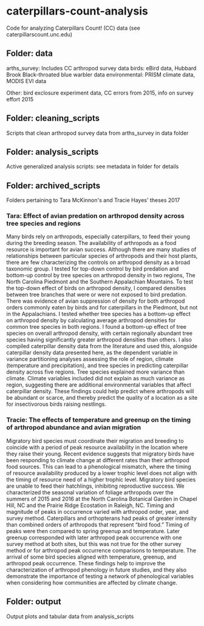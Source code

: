 # caterpillars-count-analysis
Code for analyzing Caterpillars Count! (CC) data (see caterpillarscount.unc.edu)


## Folder: data

arths_survey: Includes CC arthropod survey data
birds: eBird data, Hubbard Brook Black-throated blue warbler data
environmental: PRISM climate data, MODIS EVI data

Other: bird exclosure experiment data, CC errors from 2015, info on survey effort 2015

## Folder: cleaning_scripts

Scripts that clean arthropod survey data from arths_survey in data folder

## Folder: analysis_scripts

Active generalized analysis scripts: see metadata in folder for details

## Folder: archived_scripts

Folders pertaining to Tara McKinnon's and Tracie Hayes' theses 2017

### Tara: Effect of avian predation on arthropod density across tree species and regions
Many birds rely on arthropods, especially caterpillars, to feed their young during the breeding season. The availability of arthropods as a food resource is important for avian success. Although there are many studies of relationships between particular species of arthropods and their host plants, there are few characterizing the controls on arthropod density as a broad taxonomic group. I tested for top-down control by bird predation and bottom-up control by tree species on arthropod density in two regions, The North Carolina Piedmont and the Southern Appalachian Mountains. To test the top-down effect of birds on arthropod density, I compared densities between tree branches that were or were not exposed to bird predation. There was evidence of avian suppression of density for both arthropod orders commonly eaten by birds and for caterpillars in the Piedmont, but not in the Appalachians. I tested whether tree species has a bottom-up effect on arthropod density by calculating average arthropod densities for common tree species in both regions. I found a bottom-up effect of tree species on overall arthropod density, with certain regionally abundant tree species having significantly greater arthropod densities than others. I also compiled caterpillar density data from the literature and used this, alongside caterpillar density data presented here, as the dependent variable in variance partitioning analyses assessing the role of region, climate (temperature and precipitation), and tree species in predicting caterpillar density across five regions. Tree species explained more variance than climate. Climate variables included did not explain as much variance as region, suggesting there are additional environmental variables that affect caterpillar density. These findings could help predict where arthropods will be abundant or scarce, and thereby predict the quality of a location as a site for insectivorous birds raising nestlings. 


### Tracie: The effects of temperature and greenup on the timing of arthropod abundance and avian migration
Migratory bird species must coordinate their migration and breeding to coincide with a period of peak resource availability in the location where they raise their young. Recent evidence suggests that migratory birds have been responding to climate change at different rates than their arthropod food sources. This can lead to a phenological mismatch, where the timing of resource availability produced by a lower trophic level does not align with the timing of resource need of a higher trophic level. Migratory bird species are unable to feed their hatchlings, inhibiting reproductive success. We characterized the seasonal variation of foliage arthropods over the summers of 2015 and 2016 at the North Carolina Botanical Garden in Chapel Hill, NC and the Prairie Ridge Ecostation in Raleigh, NC. Timing and magnitude of peaks in occurrence varied with arthropod order, year, and survey method. Caterpillars and orthopterans had peaks of greater intensity than combined orders of arthropods that represent “bird food.” Timing of peaks were then compared to spring greenup and temperature. Later greenup corresponded with later arthropod peak occurrence with one survey method at both sites, but this was not true for the other survey method or for arthropod peak occurrence comparisons to temperature. The arrival of some bird species aligned with temperature, greenup, and arthropod peak occurrence. These findings help to improve the characterization of arthropod phenology in future studies, and they also demonstrate the importance of testing a network of phenological variables when considering how communities are affected by climate change.

## Folder: output

Output plots and tabular data from analysis_scripts
